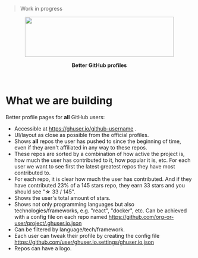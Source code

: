> Work in progress

<p align="center">
  <a href="https://ghuser.io">
    <img src="https://rawgit.com/AurelienLourot/ghuser.io/master/logo.png"
         width="400" height="108" />
  </a>
</p>
<p align="center">
  <b>Better GitHub profiles</b>
</p>
<br />

# What we are building

Better profile pages for **all** GitHub users:

* Accessible at https://ghuser.io/github-username .
* UI/layout as close as possible from the official profiles.
* Shows **all** repos the user has pushed to since the beginning of time, even if they aren't
  affiliated in any way to these repos.
* These repos are sorted by a combination of how active the project is, how much the user has
  contributed to it, how popular it is, etc. For each user we want to see first the latest greatest
  repos they have most contributed to.
* For each repo, it is clear how much the user has contributed. And if they have contributed 23% of
  a 145 stars repo, they earn 33 stars and you should see "☆ 33 / 145".
* Shows the user's total amount of stars.
* Shows not only programming languages but also technologies/frameworks, e.g. "react", "docker",
  etc. Can be achieved with a config file on each repo
  named https://github.com/org-or-user/project/.ghuser.io.json
* Can be filtered by language/tech/framework.
* Each user can tweak their profile by creating the config file
  https://github.com/user/ghuser.io.settings/ghuser.io.json
* Repos can have a logo.
